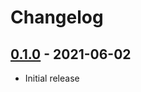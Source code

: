 # Changelog

## [0.1.0] - 2021-06-02

- Initial release

<!-- http://keepachangelog.com/ -->

<!-- [0.1.1]: https://github.com/csy/csy-pages/compare/v0.1.0...v0.1.1 -->
[0.1.0]: https://github.com/csy/csy-pages/releases/tag/v0.1.0
